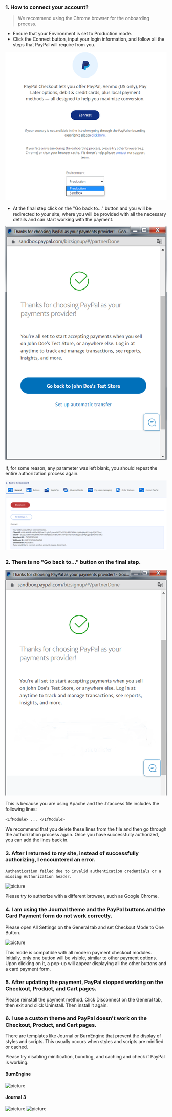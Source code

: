 ### 1. How to connect your account?
> We recommend using the Chrome browser for the onboarding process.

- Ensure that your Environment is set to Production mode.
- Click the Connect button, input your login information, and follow all the steps that PayPal will require from you.
  
![picture](img/01.png)

- At the final step click on the "Go back to..." button and you will be redirected to your site, where you will be provided with all the necessary details and can start working with the payment.
  
![picture](img/02.png)

If, for some reason, any parameter was left blank, you should repeat the entire authorization process again.

![picture](img/03.png)

### 2. There is no "Go back to..." button on the final step.

![picture](img/04.png)

This is because you are using Apache and the .htaccess file includes the following lines:

``` <IfModule> ... </IfModule> ```

We recommend that you delete these lines from the file and then go through the authorization process again. Once you have successfully authorized, you can add the lines back in.

### 3. After I returned to my site, instead of successfully authorizing, I encountered an error.
``` Authentication failed due to invalid authentication credentials or a missing Authorization header. ``` 

![picture](img/05.png)

Please try to authorize with a different browser, such as Google Chrome.

### 4. I am using the Journal theme and the PayPal buttons and the Card Payment form do not work correctly.
Please open All Settings on the General tab and set Checkout Mode to One Button.

![picture](img/06.png)

This mode is compatible with all modern payment checkout modules. Initially, only one button will be visible, similar to other payment options. Upon clicking on it, a pop-up will appear displaying all the other buttons and a card payment form.

### 5. After updating the payment, PayPal stopped working on the Checkout, Product, and Cart pages.
Please reinstall the payment method. Click Disconnect on the General tab, then exit and click Uninstall. Then install it again.

### 6. I use a custom theme and PayPal doesn't work on the Checkout, Product, and Cart pages.
There are templates like Journal or BurnEngine that prevent the display of styles and scripts. This usually occurs when styles and scripts are minified or cached.

Please try disabling minification, bundling, and caching and check if PayPal is working.

#### BurnEngine

![picture](img/07.png)

#### Journal 3

![picture](img/08.png)
![picture](img/09.png)



